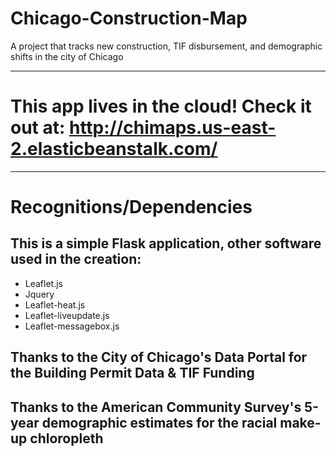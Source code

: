 # Chicago-Construction-Map
A project that tracks new construction, TIF disbursement, and demographic shifts in the city of Chicago

-------------------------------------------------
# This app lives in the cloud! Check it out at: http://chimaps.us-east-2.elasticbeanstalk.com/
------------------------------------------------
# Recognitions/Dependencies
## This is a simple Flask application, other software used in the creation:
* Leaflet.js
* Jquery
* Leaflet-heat.js
* Leaflet-liveupdate.js
* Leaflet-messagebox.js
## Thanks to the City of Chicago's Data Portal for the Building Permit Data & TIF Funding
## Thanks to the American Community Survey's 5-year demographic estimates for the racial make-up chloropleth